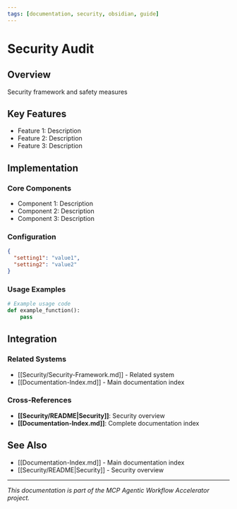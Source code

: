 ```yaml
---
tags: [documentation, security, obsidian, guide]
---
```

# Security Audit

## Overview

Security framework and safety measures

## Key Features

- Feature 1: Description
- Feature 2: Description  
- Feature 3: Description

## Implementation

### Core Components

- Component 1: Description
- Component 2: Description
- Component 3: Description

### Configuration

```json
{
  "setting1": "value1",
  "setting2": "value2"
}
```

### Usage Examples

```python
# Example usage code
def example_function():
    pass
```

## Integration

### Related Systems

- [[Security/Security-Framework.md]] - Related system
- [[Documentation-Index.md]] - Main documentation index

### Cross-References

- **[[Security/README|Security]]**: Security overview
- **[[Documentation-Index.md]]**: Complete documentation index

## See Also

- [[Documentation-Index.md]] - Main documentation index
- [[Security/README|Security]] - Security overview

---

*This documentation is part of the MCP Agentic Workflow Accelerator project.*
